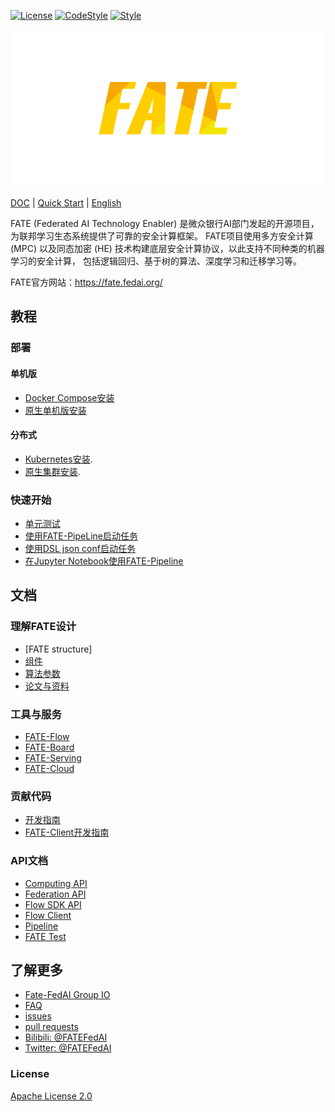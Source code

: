 [![License](https://img.shields.io/badge/License-Apache%202.0-blue.svg)](https://opensource.org/licenses/Apache-2.0) [![CodeStyle](https://img.shields.io/badge/Check%20Style-Google-brightgreen)](https://checkstyle.sourceforge.io/google_style.html) [![Style](https://img.shields.io/badge/Check%20Style-Black-black)](https://checkstyle.sourceforge.io/google_style.html)

<div align="center">
  <img src="./doc/images/FATE_logo.png">
</div>

[DOC](./doc) | [Quick Start](doc/tutorial/pipeline/pipeline_guide.md) | [English](./README.md)

FATE (Federated AI Technology Enabler) 是微众银行AI部门发起的开源项目，为联邦学习生态系统提供了可靠的安全计算框架。
FATE项目使用多方安全计算 (MPC) 以及同态加密 (HE) 技术构建底层安全计算协议，以此支持不同种类的机器学习的安全计算，
包括逻辑回归、基于树的算法、深度学习和迁移学习等。

FATE官方网站：<https://fate.fedai.org/>


## 教程

### 部署

#### 单机版
- [Docker Compose安装](https://github.com/FederatedAI/KubeFATE/tree/master/docker-deploy)
- [原生单机版安装](../deploy/standalone-deploy/)

#### 分布式
- [Kubernetes安装](https://github.com/FederatedAI/KubeFATE/blob/master/k8s-deploy).
- [原生集群安装](../deploy/cluster-deploy).

### 快速开始
- [单元测试](./python/federatedml/test/)
- [使用FATE-PipeLine启动任务](./doc/tutorial/pipeline/fate_client_pipeline_tutotial.md)
- [使用DSL json conf启动任务](./doc/tutorial/dsl_conf/dsl_conf_v2_setting_guide.md)
- [在Jupyter Notebook使用FATE-Pipeline](./doc/tutorial/pipeline/pipeline_tutorial_0.ipynb)

## 文档

### 理解FATE设计

- [FATE structure]
- [组件](doc/api/federatedml/index.md)
- [算法参数](./python/federatedml/param)
- [论文与资料](./doc/resources)

### 工具与服务

- [FATE-Flow](https://github.com/FederatedAI/FATE-Flow)
- [FATE-Board](https://github.com/FederatedAI/FATE-Board)
- [FATE-Serving](https://github.com/FederatedAI/FATE-Serving)
- [FATE-Cloud](https://github.com/FederatedAI/FATE-Cloud)

### 贡献代码

- [开发指南](./doc/community/develop_guide.zh.md)
- [FATE-Client开发指南](./doc/community/fate_client_develop_guide.md)

### API文档

- [Computing API](./doc/api/computing.md)
- [Federation API](./doc/api/federation.md)
- [Flow SDK API](./doc/api/flow_sdk.md)
- [Flow Client](./doc/api/flow_client.md)
- [Pipeline](./doc/api/pipeline.md)
- [FATE Test](./doc/api/fate_test.md)

## 了解更多

- [Fate-FedAI Group IO](https://groups.io/g/Fate-FedAI)
- [FAQ](https://github.com/FederatedAI/FATE/wiki)
- [issues](https://github.com/FederatedAI/FATE/issues)
- [pull requests](https://github.com/FederatedAI/FATE/pulls)
- [Bilibili: @FATEFedAI](https://space.bilibili.com/457797601?from=search&seid=6776229889454067000)
- [Twitter: @FATEFedAI](https://twitter.com/FateFedAI)


### License
[Apache License 2.0](LICENSE)
